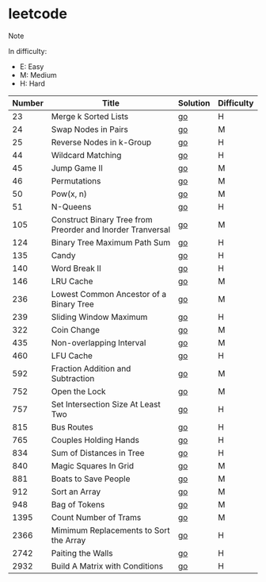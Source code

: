 # leetcode

> [!Note]
> In difficulty:
>
> - E: Easy
> - M: Medium
> - H: Hard
>

| Number | Title | Solution | Difficulty |
| - | - | - | - |
| 23 | Merge k Sorted Lists | [go](/Hard/23%20Merge%20k%20Sorted%20Lists.md) | H |
| 24 | Swap Nodes in Pairs | [go](/Medium/24%20Swap%20Nodes%20in%20Pairs.md) | M |
| 25 | Reverse Nodes in k-Group | [go](/Hard/25%20Reverse%20Nodes%20in%20k-Group.md) | H |
| 44 | Wildcard Matching | [go](/Hard/44%20Wildcard%20Matching.md) | H |
| 45 | Jump Game II | [go](/Medium/45%20Jump%20Game%20II.md) | M |
| 46 | Permutations | [go](/Medium/46%20Permutations.md) | M |
| 50 | Pow(x, n) | [go](/Medium/50%20Pow(x,%20n).md) | M |
| 51 | N-Queens | [go](/Hard/51%20N-Queens.md) | H |
| 105 | Construct Binary Tree from Preorder and Inorder Tranversal | [go](/Medium/105%20Construct%20Binary%20Tree%20from%20Preorder%20and%20Inorder%20Tranversal.md) | M |
| 124 | Binary Tree Maximum Path Sum | [go](Hard/124%20Binary%20Tree%20Maximum%20Path%20Sum.md) | H |
| 135 | Candy | [go](/Hard/135%20Candy.md) | H |
| 140 | Word Break II | [go](/Hard/140%20Word%20Break%20II.md) | H |
| 146 | LRU Cache | [go](/Medium/146%20LRU%20Cache.md) | M |
| 236 | Lowest Common Ancestor of a Binary Tree | [go](/Medium/236%20Lowest%20Common%20Ancestor%20of%20a%20Binary%20Tree.md) | M |
| 239 | Sliding Window Maximum | [go](/Hard/239%20Sliding%20Window%20Maximum.md) | H |
| 322 | Coin Change | [go](/Medium/322%20Coin%20Change.md) | M |
| 435 | Non-overlapping Interval | [go](/Medium/435%20Non-overlapping%20Intervals.md) | M |
| 460 | LFU Cache | [go](/Hard/460%20LFU%20Cache.md) | H |
| 592 | Fraction Addition and Subtraction | [go](/Medium/592%20Fraction%20Addition%20and%20Subtraction.md) | M |
| 752 | Open the Lock | [go](/Medium/752%20Open%20the%20Lock.md) | M |
| 757 | Set Intersection Size At Least Two | [go](/Hard/757%20Set%20Intersection%20Size%20At%20Least%20Two.md) | H |
| 815 | Bus Routes | [go](/Hard/815%20Bus%20Routes.md) | H |
| 765 | Couples Holding Hands | [go](/Hard/765%20Couples%20Holding%20Hands.md) | H |
| 834 | Sum of Distances in Tree | [go](/Hard/834%20Sum%20of%20Distances%20in%20Tree.md) | H |
| 840 | Magic Squares In Grid | [go](/Medium/840%20Magic%20Squares%20In%20Grid.md) | M |
| 881 | Boats to Save People | [go](/Medium/881%20Boats%20to%20Save%20People.md) | M |
| 912 | Sort an Array | [go](/Medium/912%20Sort%20an%20Array.md) | M |
| 948 | Bag of Tokens | [go](/Medium/948%20Bag%20Of%20Tokens.md) | M |
| 1395 | Count Number of Trams | [go](/Medium/1395%20Count%20Number%20of%20Teams.md) | M |
| 2366 | Mimimum Replacements to Sort the Array | [go](/Hard/2366%20Minimum%20Replacements%20to%20Sort%20the%20Array.md) | H |
| 2742 | Paiting the Walls | [go](/Hard/2742%20Painting%20the%20Walls.md) | H |
| 2932 | Build A Matrix with Conditions | [go](/Hard/2932%20Build%20A%20Matrix%20With%20Conditions.md) | H |
